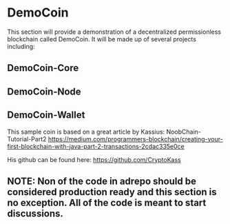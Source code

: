 # DemoCoin
This section will provide a demonstration of a decentralized permissionless blockchain called DemoCoin. It will be made up of several projects including:

## DemoCoin-Core
## DemoCoin-Node
## DemoCoin-Wallet

This sample coin is based on a great article by Kassius: NoobChain-Tutorial-Part2
https://medium.com/programmers-blockchain/creating-your-first-blockchain-with-java-part-2-transactions-2cdac335e0ce

His github can be found here:
https://github.com/CryptoKass

## NOTE: Non of the code in adrepo should be considered production ready and this section is no exception. All of the code is meant to start discussions.

